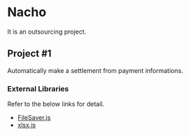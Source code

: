 # Nacho
It is an outsourcing project.

## Project #1
Automatically make a settlement from payment informations.

### External Libraries
Refer to the below links for detail.
* [FileSaver.js](https://github.com/eligrey/FileSaver.js/)
* [xlsx.js](https://github.com/SheetJS/js-xlsx)